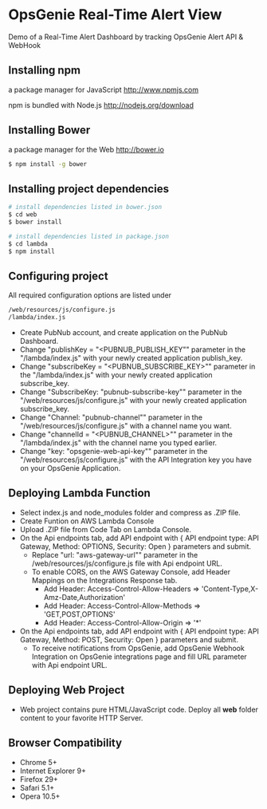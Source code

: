 # OpsGenie Real-Time Alert View
Demo of a Real-Time Alert Dashboard by tracking OpsGenie Alert API &amp; WebHook

## Installing npm

a package manager for JavaScript http://www.npmjs.com

npm is bundled with Node.js http://nodejs.org/download

## Installing Bower

a package manager for the Web http://bower.io

```sh
$ npm install -g bower
```

## Installing project dependencies

```sh
# install dependencies listed in bower.json
$ cd web
$ bower install
```

```sh
# install dependencies listed in package.json
$ cd lambda
$ npm install
```

## Configuring project

All required configuration options are listed under

```sh
/web/resources/js/configure.js
/lambda/index.js
```

* Create PubNub account, and create application on the PubNub Dashboard.
* Change "publishKey = "<PUBNUB_PUBLISH_KEY"" parameter in the "/lambda/index.js" with your newly created application publish_key.
* Change "subscribeKey = "<PUBNUB_SUBSCRIBE_KEY>"" parameter in the "/lambda/index.js" with your newly created application subscribe_key.
* Change "SubscribeKey: "pubnub-subscribe-key"" parameter in the "/web/resources/js/configure.js" with your newly created application subscribe_key.
* Change "Channel: "pubnub-channel"" parameter in the "/web/resources/js/configure.js" with a channel name you want.
* Change "channelId = "<PUBNUB_CHANNEL>"" parameter in the "/lambda/index.js" with the channel name you typed earlier.
* Change "key: "opsgenie-web-api-key"" parameter in the "/web/resources/js/configure.js" with the API Integration key you have on your OpsGenie Application.

## Deploying Lambda Function
* Select index.js and node_modules folder and compress as .ZIP file.
* Create Funtion on AWS Lambda Console
* Upload .ZIP file from Code Tab on Lambda Console.
* On the Api endpoints tab, add API endpoint with { API endpoint type: API Gateway, Method: OPTIONS, Security: Open } parameters and submit. 
	* Replace "url: "aws-gateway-url"" parameter in the /web/resources/js/configure.js file with Api endpoint URL.
	* To enable CORS, on the AWS Gateway Console, add Header Mappings on the Integrations Response tab.
		* Add Header: Access-Control-Allow-Headers 	=>	'Content-Type,X-Amz-Date,Authorization'
		* Add Header: Access-Control-Allow-Methods 	=>	'GET,POST,OPTIONS'
		* Add Header: Access-Control-Allow-Origin 	=>	'*'
* On the Api endpoints tab, add API endpoint with { API endpoint type: API Gateway, Method: POST, Security: Open } parameters and submit.
	* To receive notifications from OpsGenie, add OpsGenie Webhook Integration on OpsGenie integrations page and fill URL parameter with Api endpoint URL.

## Deploying Web Project
* Web project contains pure HTML/JavaScript code. Deploy all **web** folder content to your favorite HTTP Server.

## Browser Compatibility

* Chrome 5+
* Internet Explorer 9+
* Firefox 29+
* Safari 5.1+
* Opera 10.5+
